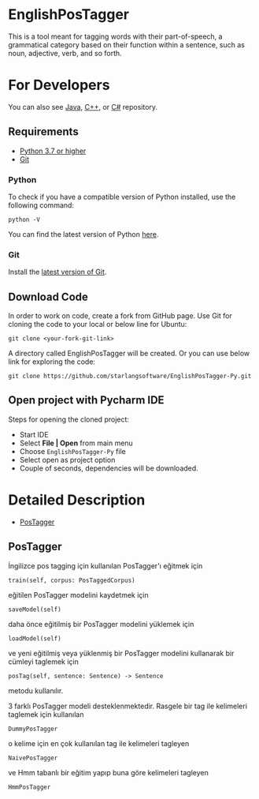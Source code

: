 # EnglishPosTagger

This is a tool meant for tagging words with their part-of-speech, a grammatical category based on their function within a sentence, such as noun, adjective, verb, and so forth. 

For Developers
============
You can also see [Java](https://github.com/starlangsoftware/EnglishPosTagger), [C++](https://github.com/starlangsoftware/EnglishPosTagger-CPP), or [C#](https://github.com/starlangsoftware/EnglishPosTagger-CS) repository.

## Requirements

* [Python 3.7 or higher](#python)
* [Git](#git)

### Python 

To check if you have a compatible version of Python installed, use the following command:

    python -V
    
You can find the latest version of Python [here](https://www.python.org/downloads/).

### Git

Install the [latest version of Git](https://git-scm.com/book/en/v2/Getting-Started-Installing-Git).

## Download Code

In order to work on code, create a fork from GitHub page. 
Use Git for cloning the code to your local or below line for Ubuntu:

	git clone <your-fork-git-link>

A directory called EnglishPosTagger will be created. Or you can use below link for exploring the code:

	git clone https://github.com/starlangsoftware/EnglishPosTagger-Py.git

## Open project with Pycharm IDE

Steps for opening the cloned project:

* Start IDE
* Select **File | Open** from main menu
* Choose `EnglishPosTagger-Py` file
* Select open as project option
* Couple of seconds, dependencies will be downloaded. 

Detailed Description
============
+ [PosTagger](#postagger)

## PosTagger

İngilizce pos tagging için kullanılan PosTagger'ı eğitmek için 

	train(self, corpus: PosTaggedCorpus)
	
eğitilen PosTagger modelini kaydetmek için

	saveModel(self)
	
daha önce eğitilmiş bir PosTagger modelini yüklemek için

	loadModel(self)
	
ve yeni eğitilmiş veya yüklenmiş bir PosTagger modelini kullanarak bir cümleyi taglemek için

	posTag(self, sentence: Sentence) -> Sentence
	
metodu kullanılır.

3 farklı PosTagger modeli desteklenmektedir. Rasgele bir tag ile kelimeleri taglemek için kullanılan

	DummyPosTagger
	
o kelime için en çok kullanılan tag ile kelimeleri tagleyen

	NaivePosTagger
	
ve Hmm tabanlı bir eğitim yapıp buna göre kelimeleri tagleyen

	HmmPosTagger
